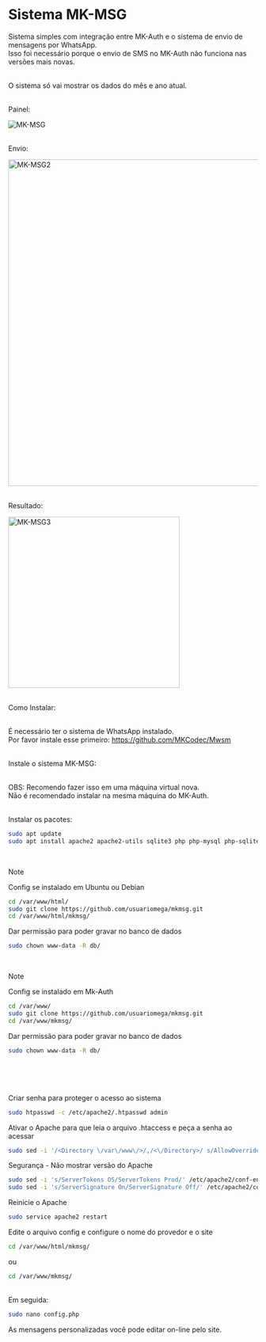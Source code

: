 # Sistema MK-MSG

Sistema simples com integração entre MK-Auth e o sistema de envio de mensagens por WhatsApp.
<br>Isso foi necessário porque o envio de SMS no MK-Auth não funciona nas versões mais novas.

<br>O sistema só vai mostrar os dados do mês e ano atual.

<br>Painel:

![MK-MSG](https://github.com/usuariomega/mkmsg/assets/70543919/f0ea5018-c46d-4ccb-a538-debe50d3cde6)

<br>Envio:

<img width="660" alt="MK-MSG2" src="https://github.com/usuariomega/mkmsg/assets/70543919/09aff231-7819-4d5f-b37d-fe5033244154">

<br>Resultado:

<img width="346" alt="MK-MSG3" src="https://github.com/usuariomega/mkmsg/assets/70543919/e8ea8926-181b-4624-a02f-b7f7062c43ff">


<br>

<br>Como Instalar:
<br>

<br>É necessário ter o sistema de WhatsApp instalado. 
<br>Por favor instale esse primeiro: https://github.com/MKCodec/Mwsm


<br>Instale o sistema MK-MSG:

<br>OBS: Recomendo fazer isso em uma máquina virtual nova. 
<br>Não é recomendado instalar na mesma máquina do MK-Auth.

<br>Instalar os pacotes:
```sh
sudo apt update
sudo apt install apache2 apache2-utils sqlite3 php php-mysql php-sqlite3 php-curl git
```
<br>


> [!NOTE]
>Config se instalado em Ubuntu ou Debian
```sh
cd /var/www/html/
sudo git clone https://github.com/usuariomega/mkmsg.git
cd /var/www/html/mkmsg/
```
Dar permissão para poder gravar no banco de dados
```sh
sudo chown www-data -R db/
```
<br>


> [!NOTE]
> Config se instalado em Mk-Auth
```sh
cd /var/www/
sudo git clone https://github.com/usuariomega/mkmsg.git
cd /var/www/mkmsg/
```
Dar permissão para poder gravar no banco de dados
```sh
sudo chown www-data -R db/
```
<br><br>


<br>Criar senha para proteger o acesso ao sistema
```sh
sudo htpasswd -c /etc/apache2/.htpasswd admin
```

Ativar o Apache para que leia o arquivo .htaccess e peça a senha ao acessar
```sh
sudo sed -i '/<Directory \/var\/www\/>/,/<\/Directory>/ s/AllowOverride None/AllowOverride All/' /etc/apache2/apache2.conf
```

Segurança - Não mostrar versão do Apache
```sh
sudo sed -i 's/ServerTokens OS/ServerTokens Prod/' /etc/apache2/conf-enabled/security.conf
sudo sed -i 's/ServerSignature On/ServerSignature Off/' /etc/apache2/conf-enabled/security.conf
```

Reinicie o Apache
```sh
sudo service apache2 restart
```

Edite o arquivo config e configure o nome do provedor e o site
```sh
cd /var/www/html/mkmsg/
```
ou 
```sh
cd /var/www/mkmsg/
```
<br>Em seguida:
```sh
sudo nano config.php
```


As mensagens personalizadas você pode editar on-line pelo site.

